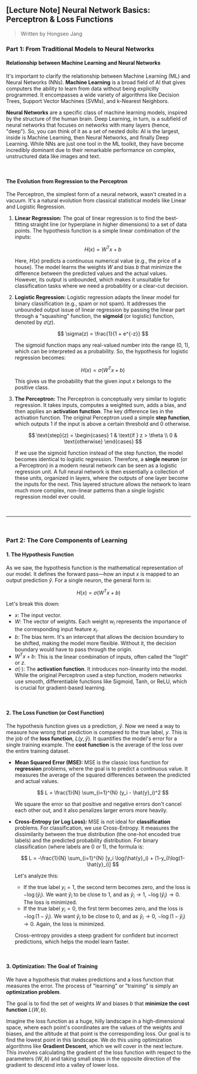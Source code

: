## [Lecture Note] Neural Network Basics: Perceptron & Loss Functions

> Written by Hongseo Jang

### **Part 1: From Traditional Models to Neural Networks**

#### **Relationship between Machine Learning and Neural Networks**

It's important to clarify the relationship between Machine Learning (ML) and Neural Networks (NNs). **Machine Learning** is a broad field of AI that gives computers the ability to learn from data without being explicitly programmed. It encompasses a wide variety of algorithms like Decision Trees, Support Vector Machines (SVMs), and k-Nearest Neighbors.

**Neural Networks** are a specific class of machine learning models, inspired by the structure of the human brain. Deep Learning, in turn, is a subfield of neural networks that focuses on networks with many layers (hence, "deep"). So, you can think of it as a set of nested dolls: AI is the largest, inside is Machine Learning, then Neural Networks, and finally Deep Learning. While NNs are just one tool in the ML toolkit, they have become incredibly dominant due to their remarkable performance on complex, unstructured data like images and text.

<br>

#### **The Evolution from Regression to the Perceptron**

The Perceptron, the simplest form of a neural network, wasn't created in a vacuum. It's a natural evolution from classical statistical models like Linear and Logistic Regression.

1.  **Linear Regression:**
    The goal of linear regression is to find the best-fitting straight line (or hyperplane in higher dimensions) to a set of data points. The hypothesis function is a simple linear combination of the inputs:
    
    $$
    H(x) = W^T x + b
    $$
    
    Here, $H(x)$ predicts a continuous numerical value (e.g., the price of a house). The model learns the weights $W$ and bias $b$ that minimize the difference between the predicted values and the actual values. However, its output is unbounded, which makes it unsuitable for classification tasks where we need a probability or a clear-cut decision.

2.  **Logistic Regression:**
    Logistic regression adapts the linear model for binary classification (e.g., spam or not spam). It addresses the unbounded output issue of linear regression by passing the linear part through a "squashing" function, the **sigmoid** (or logistic) function, denoted by $\sigma(z)$.
    
    $$
    \sigma(z) = \frac{1}{1 + e^{-z}}
    $$
    
    The sigmoid function maps any real-valued number into the range (0, 1), which can be interpreted as a probability. So, the hypothesis for logistic regression becomes:
    
    $$
    H(x) = \sigma(W^T x + b)
    $$
    
    This gives us the probability that the given input $x$ belongs to the positive class.

3.  **The Perceptron:**
    The Perceptron is conceptually very similar to logistic regression. It takes inputs, computes a weighted sum, adds a bias, and then applies an **activation function**. The key difference lies in the activation function. The original Perceptron used a simple **step function**, which outputs 1 if the input is above a certain threshold and 0 otherwise.
    
    $$
    \text{step}(z) = \begin{cases} 1 & \text{if } z > \theta \\ 0 & \text{otherwise} \end{cases}
    $$
    
    If we use the sigmoid function instead of the step function, the model becomes identical to logistic regression. Therefore, a **single neuron** (or a Perceptron) in a modern neural network can be seen as a logistic regression unit. A full neural network is then essentially a collection of these units, organized in layers, where the outputs of one layer become the inputs for the next. This layered structure allows the network to learn much more complex, non-linear patterns than a single logistic regression model ever could.

<br>

---

<br>

### **Part 2: The Core Components of Learning**

#### **1. The Hypothesis Function**

As we saw, the hypothesis function is the mathematical representation of our model. It defines the forward pass—how an input $x$ is mapped to an output prediction $\hat{y}$. For a single neuron, the general form is:

$$
H(x) = \sigma(W^T x + b)
$$

Let's break this down:
-   $x$: The input vector.
-   $W$: The vector of weights. Each weight $w_i$ represents the importance of the corresponding input feature $x_i$.
-   $b$: The bias term. It's an intercept that allows the decision boundary to be shifted, making the model more flexible. Without it, the decision boundary would have to pass through the origin.
-   $W^T x + b$: This is the linear combination of inputs, often called the "logit" or $z$.
-   $\sigma(\cdot)$: The **activation function**. It introduces non-linearity into the model. While the original Perceptron used a step function, modern networks use smooth, differentiable functions like Sigmoid, Tanh, or ReLU, which is crucial for gradient-based learning.

<br>

#### **2. The Loss Function (or Cost Function)**

The hypothesis function gives us a prediction, $\hat{y}$. Now we need a way to measure how wrong that prediction is compared to the true label, $y$. This is the job of the **loss function**, $L(y, \hat{y})$. It quantifies the model's error for a single training example. The **cost function** is the average of the loss over the entire training dataset.

-   **Mean Squared Error (MSE):**
    MSE is the classic loss function for **regression** problems, where the goal is to predict a continuous value. It measures the average of the squared differences between the predicted and actual values.
    
    $$
    L = \frac{1}{N} \sum_{i=1}^{N} (y_i - \hat{y}_i)^2
    $$
    
    We square the error so that positive and negative errors don't cancel each other out, and it also penalizes larger errors more heavily.

-   **Cross-Entropy (or Log Loss):**
    MSE is not ideal for **classification** problems. For classification, we use Cross-Entropy. It measures the dissimilarity between the true distribution (the one-hot encoded true labels) and the predicted probability distribution. For binary classification (where labels are 0 or 1), the formula is:
    
    $$
    L = -\frac{1}{N} \sum_{i=1}^{N} [y_i \log(\hat{y}_i) + (1-y_i)\log(1-\hat{y}_i)]
    $$
    
    Let's analyze this:
    * If the true label $y_i=1$, the second term becomes zero, and the loss is $-\log(\hat{y}_i)$. We want $\hat{y}_i$ to be close to 1, and as $\hat{y}_i \to 1$, $-\log(\hat{y}_i) \to 0$. The loss is minimized.
    * If the true label $y_i=0$, the first term becomes zero, and the loss is $-\log(1-\hat{y}_i)$. We want $\hat{y}_i$ to be close to 0, and as $\hat{y}_i \to 0$, $-\log(1-\hat{y}_i) \to 0$. Again, the loss is minimized.
    
    Cross-entropy provides a steep gradient for confident but incorrect predictions, which helps the model learn faster.

<br>

#### **3. Optimization: The Goal of Training**

We have a hypothesis that makes predictions and a loss function that measures the error. The process of "learning" or "training" is simply an **optimization problem**.

The goal is to find the set of weights $W$ and biases $b$ that **minimize the cost function** $L(W, b)$.

Imagine the loss function as a huge, hilly landscape in a high-dimensional space, where each point's coordinates are the values of the weights and biases, and the altitude at that point is the corresponding loss. Our goal is to find the lowest point in this landscape. We do this using optimization algorithms like **Gradient Descent**, which we will cover in the next lecture. This involves calculating the gradient of the loss function with respect to the parameters ($W, b$) and taking small steps in the opposite direction of the gradient to descend into a valley of lower loss.